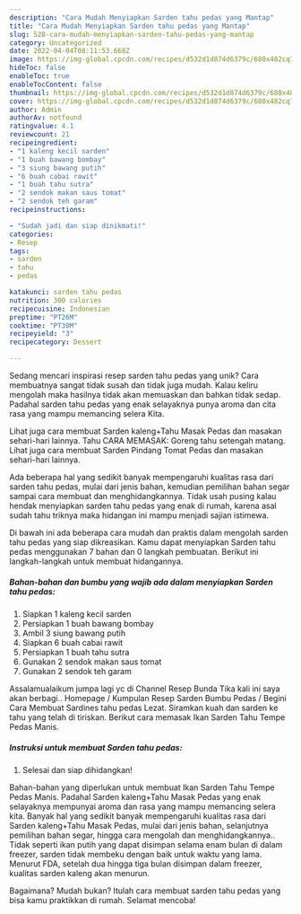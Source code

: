 ```yaml
---
description: "Cara Mudah Menyiapkan Sarden tahu pedas yang Mantap"
title: "Cara Mudah Menyiapkan Sarden tahu pedas yang Mantap"
slug: 528-cara-mudah-menyiapkan-sarden-tahu-pedas-yang-mantap
category: Uncategorized
date: 2022-04-04T08:11:53.668Z
image: https://img-global.cpcdn.com/recipes/d532d1d874d6379c/680x482cq70/sarden-tahu-pedas-foto-resep-utama.jpg
hideToc: false
enableToc: true
enableTocContent: false
thumbnail: https://img-global.cpcdn.com/recipes/d532d1d874d6379c/680x482cq70/sarden-tahu-pedas-foto-resep-utama.jpg
cover: https://img-global.cpcdn.com/recipes/d532d1d874d6379c/680x482cq70/sarden-tahu-pedas-foto-resep-utama.jpg
author: Admin
authorAv: notfound
ratingvalue: 4.1
reviewcount: 21
recipeingredient:
- "1 kaleng kecil sarden"
- "1 buah bawang bombay"
- "3 siung bawang putih"
- "6 buah cabai rawit"
- "1 buah tahu sutra"
- "2 sendok makan saus tomat"
- "2 sendok teh garam"
recipeinstructions:

- "Sudah jadi dan siap dinikmati!"
categories:
- Resep
tags:
- sarden
- tahu
- pedas

katakunci: sarden tahu pedas 
nutrition: 300 calories
recipecuisine: Indonesian
preptime: "PT26M"
cooktime: "PT30M"
recipeyield: "3"
recipecategory: Dessert

---
```





Sedang mencari inspirasi resep sarden tahu pedas yang unik? Cara membuatnya sangat tidak susah dan tidak juga mudah. Kalau keliru mengolah maka hasilnya tidak akan memuaskan dan bahkan tidak sedap. Padahal sarden tahu pedas yang enak selayaknya punya aroma dan cita rasa yang mampu memancing selera Kita.





Lihat juga cara membuat Sarden kaleng+Tahu Masak Pedas dan masakan sehari-hari lainnya. Tahu CARA MEMASAK: Goreng tahu setengah matang. Lihat juga cara membuat Sarden Pindang Tomat Pedas dan masakan sehari-hari lainnya.

Ada beberapa hal yang sedikit banyak mempengaruhi kualitas rasa dari sarden tahu pedas, mulai dari jenis bahan, kemudian pemilihan bahan segar sampai cara membuat dan menghidangkannya. Tidak usah pusing kalau hendak menyiapkan sarden tahu pedas yang enak di rumah, karena asal sudah tahu triknya maka hidangan ini mampu menjadi sajian istimewa.






Di bawah ini ada beberapa cara mudah dan praktis dalam mengolah sarden tahu pedas yang siap dikreasikan. Kamu dapat menyiapkan Sarden tahu pedas menggunakan 7 bahan dan 0 langkah pembuatan. Berikut ini langkah-langkah untuk membuat hidangannya.

<!--inarticleads1-->

##### Bahan-bahan dan bumbu yang wajib ada dalam menyiapkan Sarden tahu pedas:

1. Siapkan 1 kaleng kecil sarden
1. Persiapkan 1 buah bawang bombay
1. Ambil 3 siung bawang putih
1. Siapkan 6 buah cabai rawit
1. Persiapkan 1 buah tahu sutra
1. Gunakan 2 sendok makan saus tomat
1. Gunakan 2 sendok teh garam


Assalamualaikum jumpa lagi yc di Channel Resep Bunda Tika kali ini saya akan berbagi.. Homepage / Kumpulan Resep Sarden Bumbu Pedas / Begini Cara Membuat Sardines tahu pedas Lezat. Siramkan kuah dan sarden ke tahu yang telah di tiriskan. Berikut cara memasak Ikan Sarden Tahu Tempe Pedas Manis. 

<!--inarticleads2-->

##### Instruksi untuk membuat Sarden tahu pedas:


1. Selesai dan siap dihidangkan!

Bahan-bahan yang diperlukan untuk membuat Ikan Sarden Tahu Tempe Pedas Manis. Padahal Sarden kaleng+Tahu Masak Pedas yang enak selayaknya mempunyai aroma dan rasa yang mampu memancing selera kita. Banyak hal yang sedikit banyak mempengaruhi kualitas rasa dari Sarden kaleng+Tahu Masak Pedas, mulai dari jenis bahan, selanjutnya pemilihan bahan segar, hingga cara mengolah dan menghidangkannya.. Tidak seperti ikan putih yang dapat disimpan selama enam bulan di dalam freezer, sarden tidak membeku dengan baik untuk waktu yang lama. Menurut FDA, setelah dua hingga tiga bulan disimpan dalam freezer, kualitas sarden kaleng akan menurun. 

Bagaimana? Mudah bukan? Itulah cara membuat sarden tahu pedas yang bisa kamu praktikkan di rumah. Selamat mencoba!
